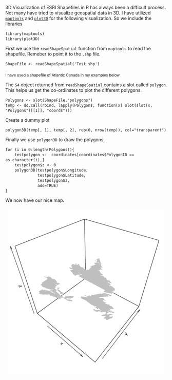 3D Visualization of ESRI Shapefiles in R has always been a difficult process. Not many have tried to visualize geospatial data in 3D. I have utilized [`maptools`](https://cran.r-project.org/web/packages/maptools/index.html) and [`plot3D`](https://cran.r-project.org/web/packages/plot3D/index.html) for the following visualization. So we include the libraries

    library(maptools)
    library(plot3D)

First we use the `readShapeSpatial` function from `maptools` to read the shapefile. Remeber to point it to the `.shp` file. 

    ShapeFile <- readShapeSpatial('Test.shp')

<sub>I have used a shapefile of Atlantic Canada in my examples below</sub>

The `S4` object returned from `readShapeSpatial` contains a slot called `polygon`. This helps us get the co-ordinates to plot the different polygons. 

    Polygons <- slot(ShapeFile,"polygons")
    temp <- do.call(rbind, lapply(Polygons, function(x) slot(slot(x, "Polygons")[[1]], "coords")))


Create a dummy plot

    polygon3D(temp[, 1], temp[, 2], rep(0, nrow(temp)), col="transparent")

Finally we use `polygon3D` to draw the polygons. 

    for (i in 0:length(Polygons)){
        testpolygon <-  coordinates[coordinates$PolygonID == as.character(i),]    
        testpolygon$z <- 0 
        polygon3D(testpolygon$Longitude,
                  testpolygon$Latitude,
                  testpolygon$z,
                  add=TRUE)
    }


We now have our nice map. 

![](../img/img-bg4-1.png)